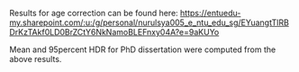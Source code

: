 Results for age correction can be found here: https://entuedu-my.sharepoint.com/:u:/g/personal/nurulsya005_e_ntu_edu_sg/EYuangtTlRBDrKzTAkf0LD0BrZCtY6NkNamoBLEFnxy04A?e=9aKUYo

Mean and 95percent HDR for PhD dissertation were computed from the above results.


